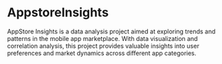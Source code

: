# AppstoreInsights
AppStore Insights is a data analysis project aimed at exploring trends and patterns in the mobile app marketplace. With data visualization and correlation analysis, this project provides valuable insights into user preferences and market dynamics across different app categories.
